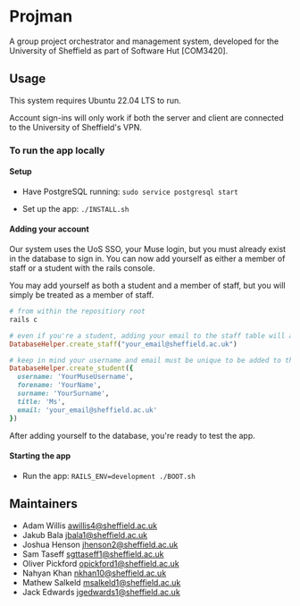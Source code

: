 # Projman

A group project orchestrator and management system, developed for the University of Sheffield as part of Software Hut \[COM3420\].

## Usage

This system requires Ubuntu 22.04 LTS to run.

Account sign-ins will only work if both the server and client are connected to the University of Sheffield's VPN.

### To run the app locally

#### Setup

- Have PostgreSQL running:
  `sudo service postgresql start`

- Set up the app:
  `./INSTALL.sh`

#### Adding your account

Our system uses the UoS SSO, your Muse login, but you must already exist in the database to sign in. You can now add yourself as either a member of staff or a student with the rails console.

You may add yourself as both a student and a member of staff, but you will simply be treated as a member of staff.

```bash
# from within the repositiory root
rails c
```
```ruby
# even if you're a student, adding your email to the staff table will allow you to log in as a staff member with your muse credentials
DatabaseHelper.create_staff("your_email@sheffield.ac.uk")

# keep in mind your username and email must be unique to be added to the database
DatabaseHelper.create_student({
  username: 'YourMuseUsername',
  forename: 'YourName',
  surname: 'YourSurname',
  title: 'Ms',
  email: 'your_email@sheffield.ac.uk'
})
```

After adding yourself to the database, you're ready to test the app.

#### Starting the app

- Run the app:
  `RAILS_ENV=development ./BOOT.sh`

## Maintainers

- Adam Willis <awillis4@sheffield.ac.uk>
- Jakub Bala <jbala1@sheffield.ac.uk>
- Joshua Henson <jhenson2@sheffield.ac.uk>
- Sam Taseff <sgttaseff1@sheffield.ac.uk>
- Oliver Pickford <opickford1@sheffield.ac.uk>
- Nahyan Khan <nkhan10@sheffield.ac.uk>
- Mathew Salkeld <msalkeld1@sheffield.ac.uk>
- Jack Edwards <jgedwards1@sheffield.ac.uk>